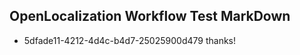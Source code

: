 ## OpenLocalization Workflow Test MarkDown
* 5dfade11-4212-4d4c-b4d7-25025900d479 thanks!

<!--HONumber=Aug16_HO4-->


